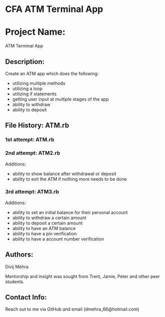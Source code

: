 # CFA ATM Terminal App

<h1>Project Name:</h1>

ATM Terminal App

<h2>Description:</h2>

Create an ATM app which does the following:
  - utilizing multiple methods
  - utilizing a loop
  - utilizing if statements
  - getting user input at multiple stages of the app
  - ability to withdraw
  - ability to deposit

<h2>File History: ATM.rb</h2>

<h3>1st attempt: ATM.rb</h3>

<h3>2nd attempt: ATM2.rb</h3>

Additions:
  - ability to show balance after withdrawal or deposit
  - ability to exit the ATM if nothing more needs to be done

<h3>3rd attempt: ATM3.rb</h3>

Additions:
  - ability to set an initial balance for their personal account
  - ability to withdraw a certain amount
  - ability to deposit a certain amount
  - ability to have an ATM balance
  - ability to have a pin verification
  - ability to have a account number verification




<h2>Authors:</h2>
Divij Mehra

Mentorship and insight was sought from Trent, Jamie, Peter and other peer students.

<h2>Contact Info:</h2>
Reach out to me via GitHub and email (dmehra_66@hotmail.com)
